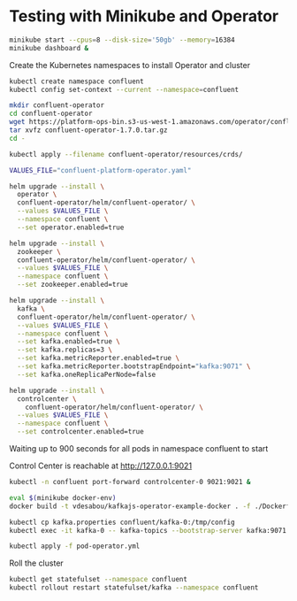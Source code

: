 # Testing with Minikube and Operator


```bash
minikube start --cpus=8 --disk-size='50gb' --memory=16384
minikube dashboard &
```

Create the Kubernetes namespaces to install Operator and cluster

```bash
kubectl create namespace confluent
kubectl config set-context --current --namespace=confluent
```

```bash
mkdir confluent-operator
cd confluent-operator
wget https://platform-ops-bin.s3-us-west-1.amazonaws.com/operator/confluent-operator-1.7.0.tar.gz
tar xvfz confluent-operator-1.7.0.tar.gz
cd -
```

```bash
kubectl apply --filename confluent-operator/resources/crds/
```

```bash
VALUES_FILE="confluent-platform-operator.yaml"

helm upgrade --install \
  operator \
  confluent-operator/helm/confluent-operator/ \
  --values $VALUES_FILE \
  --namespace confluent \
  --set operator.enabled=true

helm upgrade --install \
  zookeeper \
  confluent-operator/helm/confluent-operator/ \
  --values $VALUES_FILE \
  --namespace confluent \
  --set zookeeper.enabled=true

helm upgrade --install \
  kafka \
  confluent-operator/helm/confluent-operator/ \
  --values $VALUES_FILE \
  --namespace confluent \
  --set kafka.enabled=true \
  --set kafka.replicas=3 \
  --set kafka.metricReporter.enabled=true \
  --set kafka.metricReporter.bootstrapEndpoint="kafka:9071" \
  --set kafka.oneReplicaPerNode=false

helm upgrade --install \
  controlcenter \
    confluent-operator/helm/confluent-operator/ \
  --values $VALUES_FILE \
  --namespace confluent \
  --set controlcenter.enabled=true
```

Waiting up to 900 seconds for all pods in namespace confluent to start

Control Center is reachable at http://127.0.0.1:9021

```bash
kubectl -n confluent port-forward controlcenter-0 9021:9021 &
```

```bash
eval $(minikube docker-env)
docker build -t vdesabou/kafkajs-operator-example-docker . -f ./Dockerfile-minikube-operator
```

```bash
kubectl cp kafka.properties confluent/kafka-0:/tmp/config
kubectl exec -it kafka-0 -- kafka-topics --bootstrap-server kafka:9071 --command-config /tmp/config --topic kafkajs --create --partitions 8 --replication-factor 3
```

```bash
kubectl apply -f pod-operator.yml
```

Roll the cluster

```bash
kubectl get statefulset --namespace confluent
kubectl rollout restart statefulset/kafka --namespace confluent
```
